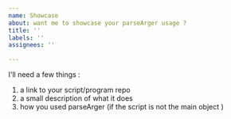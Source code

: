 ```yaml
---
name: Showcase
about: want me to showcase your parseArger usage ?
title: ''
labels: ''
assignees: ''

---
```


I'll need a few things :
1. a link to your script/program repo
2. a small description of what it does
3. how you used parseArger (if the script is not the main object )
